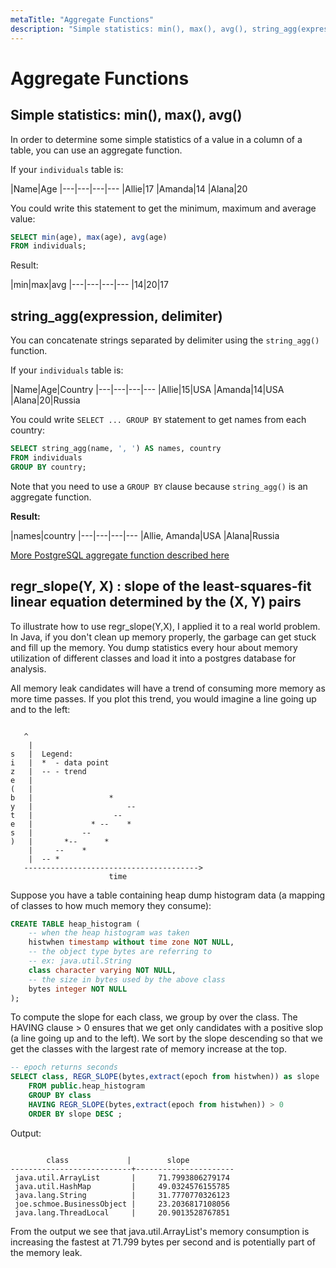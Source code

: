 ```yaml
---
metaTitle: "Aggregate Functions"
description: "Simple statistics: min(), max(), avg(), string_agg(expression, delimiter), regr_slope(Y, X) : slope of the least-squares-fit linear equation determined by the (X, Y) pairs"
---
```


# Aggregate Functions



## Simple statistics: min(), max(), avg()


In order to determine some simple statistics of a value in a column of a table, you can use an aggregate function.

If your `individuals` table is:

|Name|Age
|---|---|---|---
|Allie|17
|Amanda|14
|Alana|20

You could write this statement to get the minimum, maximum and average value:

```sql
SELECT min(age), max(age), avg(age)
FROM individuals;

```

Result:

|min|max|avg
|---|---|---|---
|14|20|17



## string_agg(expression, delimiter)


You can concatenate strings separated by delimiter using the `string_agg()` function.

If your `individuals` table is:

|Name|Age|Country
|---|---|---|---
|Allie|15|USA
|Amanda|14|USA
|Alana|20|Russia

You could write `SELECT ... GROUP BY` statement to get names from each country:

```sql
SELECT string_agg(name, ', ') AS names, country 
FROM individuals 
GROUP BY country;

```

Note that you need to use a `GROUP BY` clause because `string_agg()` is an aggregate function.

**Result:**

|names|country
|---|---|---|---
|Allie, Amanda|USA
|Alana|Russia

[More PostgreSQL aggregate function described here](https://www.postgresql.org/docs/devel/static/functions-aggregate.html)



## regr_slope(Y, X) : slope of the least-squares-fit linear equation determined by the (X, Y) pairs


To illustrate how to use regr_slope(Y,X), I applied it to a real world problem. In Java, if you don't clean up memory properly, the garbage can get stuck and fill up the memory. You dump statistics every hour about memory utilization of different classes and load it into a postgres database for analysis.

All memory leak candidates will have a trend of consuming more memory as more time passes. If you plot this trend, you would imagine a line going up and to the left:

```

   ^
    |
s   |  Legend:
i   |  *  - data point
z   |  -- - trend
e   |
(   |
b   |                 *
y   |                     --
t   |                  --
e   |             * --    *
s   |           --
)   |       *--      *
    |     --    *
    |  -- *
   --------------------------------------->
                      time

```

Suppose you have a table containing heap dump histogram data (a mapping of classes to how much memory they consume):

```sql
CREATE TABLE heap_histogram (
    -- when the heap histogram was taken
    histwhen timestamp without time zone NOT NULL, 
    -- the object type bytes are referring to
    -- ex: java.util.String
    class character varying NOT NULL,
    -- the size in bytes used by the above class
    bytes integer NOT NULL
);

```

To compute the slope for each class, we group by over the class. The HAVING clause > 0 ensures that we get only candidates with a positive slop (a line going up and to the left). We sort by the slope descending so that we get the classes with the largest rate of memory increase at the top.

```sql
-- epoch returns seconds
SELECT class, REGR_SLOPE(bytes,extract(epoch from histwhen)) as slope
    FROM public.heap_histogram
    GROUP BY class
    HAVING REGR_SLOPE(bytes,extract(epoch from histwhen)) > 0
    ORDER BY slope DESC ;

```

Output:

```

        class             |        slope         
---------------------------+----------------------
 java.util.ArrayList       |     71.7993806279174
 java.util.HashMap         |     49.0324576155785
 java.lang.String          |     31.7770770326123
 joe.schmoe.BusinessObject |     23.2036817108056
 java.lang.ThreadLocal     |     20.9013528767851

```

From the output we see that java.util.ArrayList's memory consumption is increasing the fastest at 71.799 bytes per second and is potentially part of the memory leak.

